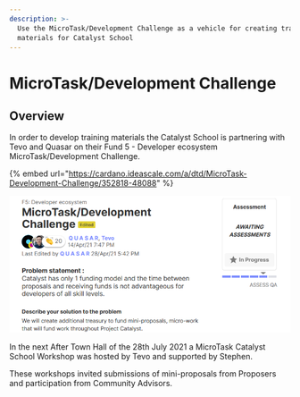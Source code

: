 ```yaml
---
description: >-
  Use the MicroTask/Development Challenge as a vehicle for creating training
  materials for Catalyst School
---
```


# MicroTask/Development Challenge

## Overview

In order to develop training materials the Catalyst School is partnering with Tevo and Quasar on their Fund 5 - Developer ecosystem MicroTask/Development Challenge.

{% embed url="https://cardano.ideascale.com/a/dtd/MicroTask-Development-Challenge/352818-48088" %}

![F5 : Developer ecosystem proposal](../.gitbook/assets/2021-07-25-13-.png)

In the next After Town Hall of the 28th July 2021 a MicroTask Catalyst School Workshop was hosted by Tevo and supported by Stephen.

These workshops invited submissions of mini-proposals from Proposers and participation from Community Advisors.

